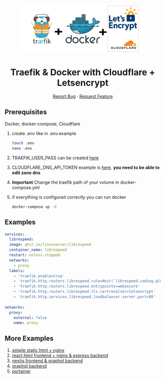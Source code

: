 <p align="center">
  <a href="https://github.com/0-don/traefik">
    <img src="img/traefik.png" alt="Logo" width=400 />
  </a>

  <p align="center">
    <h1 align="center">Traefik & Docker with Cloudflare + Letsencrypt</h1>

  <p align="center">
    <a  href="https://github.com/0-don/clippy/issues">Report Bug</a>
    ·
    <a href="https://github.com/0-don/clippy/issues">Request Feature</a>
  </p>

</p>

## Prerequisites

Docker, docker-compose, Cloudflare

1. create .env like in .env.example

   ```sh
   touch .env
   nano .env
   ```

2. TRAEFIK_USER_PASS can be created [here](https://www.web2generators.com/apache-tools/htpasswd-generator)

3. CLOUDFLARE_DNS_API_TOKEN example is [here](https://dash.cloudflare.com/profile/api-tokens). **you need to be able to edit zone dns**

4. **Important** Change the traefik path of your volume in docker-compose.yml

5. if everything is configured correctly you can run docker

   ```sh
   docker-compose up -d
   ```

## Examples

```yaml
services:
  librespeed:
  image: ghcr.io/linuxserver/librespeed
  container_name: librespeed
  restart: unless-stopped
  networks:
    - proxy
  labels:
    - 'traefik.enable=true'
    - 'traefik.http.routers.librespeed.rule=Host(`librespeed.coding.global`)'
    - 'traefik.http.routers.librespeed.entrypoints=websecure'
    - 'traefik.http.routers.librespeed.tls.certresolver=letsencrypt'
    - 'traefik.http.services.librespeed.loadbalancer.server.port=80'

networks:
  proxy:
    external: false
    name: proxy
```
## More Examples

1. [simple static html + nginx](https://github.com/0-don/cashclock)
2. [react html frontend + nginx & express backend](https://github.com/0-don/pAlarm)
3. [nextjs frontend & graphql backend](https://github.com/0-don/echat)
3. [graphql backend](https://github.com/0-don/igdb-graphql)
4. [portainer](https://github.com/0-don/portainer)

